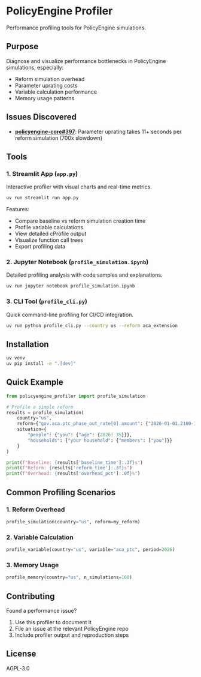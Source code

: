 # PolicyEngine Profiler

Performance profiling tools for PolicyEngine simulations.

## Purpose

Diagnose and visualize performance bottlenecks in PolicyEngine simulations, especially:
- Reform simulation overhead
- Parameter uprating costs
- Variable calculation performance
- Memory usage patterns

## Issues Discovered

- **[policyengine-core#397](https://github.com/PolicyEngine/policyengine-core/issues/397)**: Parameter uprating takes 11+ seconds per reform simulation (700x slowdown)

## Tools

### 1. Streamlit App (`app.py`)
Interactive profiler with visual charts and real-time metrics.

```bash
uv run streamlit run app.py
```

Features:
- Compare baseline vs reform simulation creation time
- Profile variable calculations
- View detailed cProfile output
- Visualize function call trees
- Export profiling data

### 2. Jupyter Notebook (`profile_simulation.ipynb`)
Detailed profiling analysis with code samples and explanations.

```bash
uv run jupyter notebook profile_simulation.ipynb
```

### 3. CLI Tool (`profile_cli.py`)
Quick command-line profiling for CI/CD integration.

```bash
uv run python profile_cli.py --country us --reform aca_extension
```

## Installation

```bash
uv venv
uv pip install -e ".[dev]"
```

## Quick Example

```python
from policyengine_profiler import profile_simulation

# Profile a simple reform
results = profile_simulation(
    country="us",
    reform={"gov.aca.ptc_phase_out_rate[0].amount": {"2026-01-01.2100-12-31": 0}},
    situation={
        "people": {"you": {"age": {2026: 35}}},
        "households": {"your household": {"members": ["you"]}}
    }
)

print(f"Baseline: {results['baseline_time']:.3f}s")
print(f"Reform: {results['reform_time']:.3f}s")
print(f"Overhead: {results['overhead_pct']:.0f}%")
```

## Common Profiling Scenarios

### 1. Reform Overhead
```python
profile_simulation(country="us", reform=my_reform)
```

### 2. Variable Calculation
```python
profile_variable(country="us", variable="aca_ptc", period=2026)
```

### 3. Memory Usage
```python
profile_memory(country="us", n_simulations=100)
```

## Contributing

Found a performance issue?
1. Use this profiler to document it
2. File an issue at the relevant PolicyEngine repo
3. Include profiler output and reproduction steps

## License

AGPL-3.0
